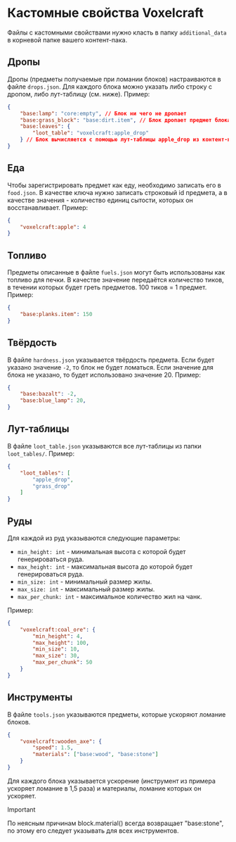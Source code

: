 # Кастомные свойства Voxelcraft

Файлы с кастомными свойствами нужно класть в папку `additional_data` в корневой
папке вашего контент-пака.

## Дропы

Дропы (предметы получаемые при ломании блоков) настраиваются в файле 
`drops.json`. Для каждого блока можно указать либо строку с дропом, либо 
лут-таблицу (см. ниже). Пример:

```json
{
    "base:lamp": "core:empty", // Блок ни чего не дропает
    "base:grass_block": "base:dirt.item", // Блок дропает предмет блока земли
    "base:leaves": {
        "loot_table": "voxelcraft:apple_drop"
    } // Блок вычисляется с помощью лут-таблицы apple_drop из контент-пака voxelcraft
}
```

## Еда

Чтобы зарегистрировать предмет как еду, необходимо записать его в `food.json`. 
В качестве ключа нужно записать строковый id предмета, а в качестве значения - 
количество единиц сытости, которых он восстанавливает. 
Пример:

```json
{
    "voxelcraft:apple": 4
}
```

## Топливо

Предметы описанные в файле `fuels.json` могут быть использованы как топливо для
печки. В качестве значение передаётся количество тиков, в течении которых будет
греть предметов. 100 тиков = 1 предмет.
Пример:

```json
{
    "base:planks.item": 150
}
```

## Твёрдость

В файле `hardness.json` указывается твёрдость предмета. Если будет указано 
значение `-2`, то блок не будет ломаться. Если значение для блока не указано,
то будет использовано значение 20. Пример:

```json
{
    "base:bazalt": -2,
    "base:blue_lamp": 20,
}
```

## Лут-таблицы

В файле `loot_table.json` указываются все лут-таблицы из папки `loot_tables/`.
Пример:

```json
{
    "loot_tables": [
        "apple_drop",
        "grass_drop"
    ]
}
```

## Руды

Для каждой из руд указываются следующие параметры:
 - `min_height: int` - минимальная высота с которой будет генерироваться руда.
 - `max_height: int` - максимальная высота до которой будет генерироваться 
 руда.
 - `min_size: int` - минимальный размер жилы.
 - `max_size: int` - максимальный размер жилы.
 - `max_per_chunk: int` - максимальное количество жил на чанк.

Пример:

```json
{
    "voxelcraft:coal_ore": {
        "min_height": 4,
        "max_height": 100,
        "min_size": 10,
        "max_size": 30,
        "max_per_chunk": 50
    }
}
```

## Инструменты

В файле `tools.json` указываются предметы, которые ускоряют ломание блоков.

```json
{
    "voxelcraft:wooden_axe": {
        "speed": 1.5,
        "materials": ["base:wood", "base:stone"]
    }
}
```

Для каждого блока указывается ускорение (инструмент из примера ускоряет ломание
 в 1,5 раза) и материалы,  ломание которых он ускоряет.

> [!IMPORTANT]
> По неясным причинам block.material() всегда возвращает "base:stone", по этому
> его следует указывать для всех инструментов. 